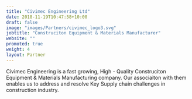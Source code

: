 ```yaml
---
title: "Civimec Engineering Ltd"
date: 2018-11-19T10:47:58+10:00
draft: false
image: "images/Partners/civimec_logo3.svg"
jobtitle: "Construciton Equipment & Materials Manufacturer"
website: ""
promoted: true
weight: 4
layout: Partner
---
```


Civimec Engineering is a fast growing, High - Quality Construciton Equipment & Materials Manufacturing company. Our associaiton with them enables us to address and resolve Key Supply chain challenges in construction industry.